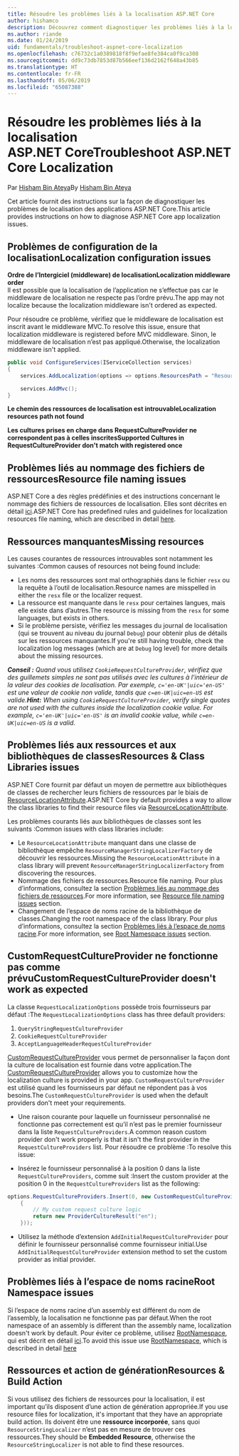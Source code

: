 ```yaml
---
title: Résoudre les problèmes liés à la localisation ASP.NET Core
author: hishamco
description: Découvrez comment diagnostiquer les problèmes liés à la localisation dans les applications ASP.NET Core.
ms.author: riande
ms.date: 01/24/2019
uid: fundamentals/troubleshoot-aspnet-core-localization
ms.openlocfilehash: c76732c1a0389818f8f9efae8fe384ca0f9ca308
ms.sourcegitcommit: dd9c73db7853d87b566eef136d2162f648a43b85
ms.translationtype: HT
ms.contentlocale: fr-FR
ms.lasthandoff: 05/06/2019
ms.locfileid: "65087388"
---
```

# <a name="troubleshoot-aspnet-core-localization"></a><span data-ttu-id="6a7f4-103">Résoudre les problèmes liés à la localisation ASP.NET Core</span><span class="sxs-lookup"><span data-stu-id="6a7f4-103">Troubleshoot ASP.NET Core Localization</span></span>

<span data-ttu-id="6a7f4-104">Par [Hisham Bin Ateya](https://github.com/hishamco)</span><span class="sxs-lookup"><span data-stu-id="6a7f4-104">By [Hisham Bin Ateya](https://github.com/hishamco)</span></span>

<span data-ttu-id="6a7f4-105">Cet article fournit des instructions sur la façon de diagnostiquer les problèmes de localisation des applications ASP.NET Core.</span><span class="sxs-lookup"><span data-stu-id="6a7f4-105">This article provides instructions on how to diagnose ASP.NET Core app localization issues.</span></span>

## <a name="localization-configuration-issues"></a><span data-ttu-id="6a7f4-106">Problèmes de configuration de la localisation</span><span class="sxs-lookup"><span data-stu-id="6a7f4-106">Localization configuration issues</span></span>

<span data-ttu-id="6a7f4-107">**Ordre de l’Intergiciel (middleware) de localisation**</span><span class="sxs-lookup"><span data-stu-id="6a7f4-107">**Localization middleware order**</span></span>  
<span data-ttu-id="6a7f4-108">Il est possible que la localisation de l’application ne s’effectue pas car le middleware de localisation ne respecte pas l’ordre prévu.</span><span class="sxs-lookup"><span data-stu-id="6a7f4-108">The app may not localize because the localization middleware isn't ordered as expected.</span></span>

<span data-ttu-id="6a7f4-109">Pour résoudre ce problème, vérifiez que le middleware de localisation est inscrit avant le middleware MVC.</span><span class="sxs-lookup"><span data-stu-id="6a7f4-109">To resolve this issue, ensure that localization middleware is registered before MVC middleware.</span></span> <span data-ttu-id="6a7f4-110">Sinon, le middleware de localisation n’est pas appliqué.</span><span class="sxs-lookup"><span data-stu-id="6a7f4-110">Otherwise, the localization middleware isn't applied.</span></span>

```csharp
public void ConfigureServices(IServiceCollection services)
{
    services.AddLocalization(options => options.ResourcesPath = "Resources");

    services.AddMvc();
}
```

<span data-ttu-id="6a7f4-111">**Le chemin des ressources de localisation est introuvable**</span><span class="sxs-lookup"><span data-stu-id="6a7f4-111">**Localization resources path not found**</span></span>

<span data-ttu-id="6a7f4-112">**Les cultures prises en charge dans RequestCultureProvider ne correspondent pas à celles inscrites**</span><span class="sxs-lookup"><span data-stu-id="6a7f4-112">**Supported Cultures in RequestCultureProvider don't match with registered once**</span></span>  

## <a name="resource-file-naming-issues"></a><span data-ttu-id="6a7f4-113">Problèmes liés au nommage des fichiers de ressources</span><span class="sxs-lookup"><span data-stu-id="6a7f4-113">Resource file naming issues</span></span>

<span data-ttu-id="6a7f4-114">ASP.NET Core a des règles prédéfinies et des instructions concernant le nommage des fichiers de ressources de localisation. Elles sont décrites en détail [ici](xref:fundamentals/localization?view=aspnetcore-2.2#resource-file-naming).</span><span class="sxs-lookup"><span data-stu-id="6a7f4-114">ASP.NET Core has predefined rules and guidelines for localization resources file naming, which are described in detail [here](xref:fundamentals/localization?view=aspnetcore-2.2#resource-file-naming).</span></span>

## <a name="missing-resources"></a><span data-ttu-id="6a7f4-115">Ressources manquantes</span><span class="sxs-lookup"><span data-stu-id="6a7f4-115">Missing resources</span></span>

<span data-ttu-id="6a7f4-116">Les causes courantes de ressources introuvables sont notamment les suivantes :</span><span class="sxs-lookup"><span data-stu-id="6a7f4-116">Common causes of resources not being found include:</span></span>

- <span data-ttu-id="6a7f4-117">Les noms des ressources sont mal orthographiés dans le fichier `resx` ou la requête à l’outil de localisation.</span><span class="sxs-lookup"><span data-stu-id="6a7f4-117">Resource names are misspelled in either the `resx` file or the localizer request.</span></span>
- <span data-ttu-id="6a7f4-118">La ressource est manquante dans le `resx` pour certaines langues, mais elle existe dans d’autres.</span><span class="sxs-lookup"><span data-stu-id="6a7f4-118">The resource is missing from the `resx` for some languages, but exists in others.</span></span>
- <span data-ttu-id="6a7f4-119">Si le problème persiste, vérifiez les messages du journal de localisation (qui se trouvent au niveau du journal `Debug`) pour obtenir plus de détails sur les ressources manquantes.</span><span class="sxs-lookup"><span data-stu-id="6a7f4-119">If you're still having trouble, check the localization log messages (which are at `Debug` log level) for more details about the missing resources.</span></span>

<span data-ttu-id="6a7f4-120">_**Conseil :** Quand vous utilisez `CookieRequestCultureProvider`, vérifiez que des guillemets simples ne sont pas utilisés avec les cultures à l’intérieur de la valeur des cookies de localisation. Par exemple, `c='en-UK'|uic='en-US'` est une valeur de cookie non valide, tandis que `c=en-UK|uic=en-US` est valide._</span><span class="sxs-lookup"><span data-stu-id="6a7f4-120">_**Hint:** When using `CookieRequestCultureProvider`, verify single quotes are not used with the cultures inside the localization cookie value. For example, `c='en-UK'|uic='en-US'` is an invalid cookie value, while `c=en-UK|uic=en-US` is a valid._</span></span>

## <a name="resources--class-libraries-issues"></a><span data-ttu-id="6a7f4-121">Problèmes liés aux ressources et aux bibliothèques de classes</span><span class="sxs-lookup"><span data-stu-id="6a7f4-121">Resources & Class Libraries issues</span></span>

<span data-ttu-id="6a7f4-122">ASP.NET Core fournit par défaut un moyen de permettre aux bibliothèques de classes de rechercher leurs fichiers de ressources par le biais de [ResourceLocationAttribute](/dotnet/api/microsoft.extensions.localization.resourcelocationattribute?view=aspnetcore-2.1).</span><span class="sxs-lookup"><span data-stu-id="6a7f4-122">ASP.NET Core by default provides a way to allow the class libraries to find their resource files via [ResourceLocationAttribute](/dotnet/api/microsoft.extensions.localization.resourcelocationattribute?view=aspnetcore-2.1).</span></span>

<span data-ttu-id="6a7f4-123">Les problèmes courants liés aux bibliothèques de classes sont les suivants :</span><span class="sxs-lookup"><span data-stu-id="6a7f4-123">Common issues with class libraries include:</span></span>
- <span data-ttu-id="6a7f4-124">Le `ResourceLocationAttribute` manquant dans une classe de bibliothèque empêche `ResourceManagerStringLocalizerFactory` de découvrir les ressources.</span><span class="sxs-lookup"><span data-stu-id="6a7f4-124">Missing the `ResourceLocationAttribute` in a class library will prevent `ResourceManagerStringLocalizerFactory` from discovering the resources.</span></span>
- <span data-ttu-id="6a7f4-125">Nommage des fichiers de ressources.</span><span class="sxs-lookup"><span data-stu-id="6a7f4-125">Resource file naming.</span></span> <span data-ttu-id="6a7f4-126">Pour plus d’informations, consultez la section [Problèmes liés au nommage des fichiers de ressources](#resource-file-naming-issues).</span><span class="sxs-lookup"><span data-stu-id="6a7f4-126">For more information, see [Resource file naming issues](#resource-file-naming-issues) section.</span></span>
- <span data-ttu-id="6a7f4-127">Changement de l’espace de noms racine de la bibliothèque de classes.</span><span class="sxs-lookup"><span data-stu-id="6a7f4-127">Changing the root namespace of the class library.</span></span> <span data-ttu-id="6a7f4-128">Pour plus d’informations, consultez la section [Problèmes liés à l’espace de noms racine](#root-namespace-issues).</span><span class="sxs-lookup"><span data-stu-id="6a7f4-128">For more information, see [Root Namespace issues](#root-namespace-issues) section.</span></span>

## <a name="customrequestcultureprovider-doesnt-work-as-expected"></a><span data-ttu-id="6a7f4-129">CustomRequestCultureProvider ne fonctionne pas comme prévu</span><span class="sxs-lookup"><span data-stu-id="6a7f4-129">CustomRequestCultureProvider doesn't work as expected</span></span>

<span data-ttu-id="6a7f4-130">La classe `RequestLocalizationOptions` possède trois fournisseurs par défaut :</span><span class="sxs-lookup"><span data-stu-id="6a7f4-130">The `RequestLocalizationOptions` class has three default providers:</span></span>

1. `QueryStringRequestCultureProvider`
2. `CookieRequestCultureProvider`
3. `AcceptLanguageHeaderRequestCultureProvider`

<span data-ttu-id="6a7f4-131">[CustomRequestCultureProvider](/dotnet/api/microsoft.aspnetcore.localization.customrequestcultureprovider?view=aspnetcore-2.1) vous permet de personnaliser la façon dont la culture de localisation est fournie dans votre application.</span><span class="sxs-lookup"><span data-stu-id="6a7f4-131">The [CustomRequestCultureProvider](/dotnet/api/microsoft.aspnetcore.localization.customrequestcultureprovider?view=aspnetcore-2.1) allows you to customize how the localization culture is provided in your app.</span></span> <span data-ttu-id="6a7f4-132">`CustomRequestCultureProvider` est utilisé quand les fournisseurs par défaut ne répondent pas à vos besoins.</span><span class="sxs-lookup"><span data-stu-id="6a7f4-132">The `CustomRequestCultureProvider` is used when the default providers don't meet your requirements.</span></span>

- <span data-ttu-id="6a7f4-133">Une raison courante pour laquelle un fournisseur personnalisé ne fonctionne pas correctement est qu’il n’est pas le premier fournisseur dans la liste `RequestCultureProviders`.</span><span class="sxs-lookup"><span data-stu-id="6a7f4-133">A common reason custom provider don't work properly is that it isn't the first provider in the `RequestCultureProviders` list.</span></span> <span data-ttu-id="6a7f4-134">Pour résoudre ce problème :</span><span class="sxs-lookup"><span data-stu-id="6a7f4-134">To resolve this issue:</span></span>

- <span data-ttu-id="6a7f4-135">Insérez le fournisseur personnalisé à la position 0 dans la liste `RequestCultureProviders`, comme suit :</span><span class="sxs-lookup"><span data-stu-id="6a7f4-135">Insert the custom provider at the position 0 in the `RequestCultureProviders` list as the following:</span></span>

```csharp
options.RequestCultureProviders.Insert(0, new CustomRequestCultureProvider(async context =>
    {
        // My custom request culture logic
        return new ProviderCultureResult("en");
    }));
```

- <span data-ttu-id="6a7f4-136">Utilisez la méthode d’extension `AddInitialRequestCultureProvider` pour définir le fournisseur personnalisé comme fournisseur initial.</span><span class="sxs-lookup"><span data-stu-id="6a7f4-136">Use `AddInitialRequestCultureProvider` extension method to set the custom provider as initial provider.</span></span>

## <a name="root-namespace-issues"></a><span data-ttu-id="6a7f4-137">Problèmes liés à l’espace de noms racine</span><span class="sxs-lookup"><span data-stu-id="6a7f4-137">Root Namespace issues</span></span>

<span data-ttu-id="6a7f4-138">Si l’espace de noms racine d’un assembly est différent du nom de l’assembly, la localisation ne fonctionne pas par défaut.</span><span class="sxs-lookup"><span data-stu-id="6a7f4-138">When the root namespace of an assembly is different than the assembly name, localization doesn't work by default.</span></span> <span data-ttu-id="6a7f4-139">Pour éviter ce problème, utilisez [RootNamespace](/dotnet/api/microsoft.extensions.localization.rootnamespaceattribute?view=aspnetcore-2.1), qui est décrit en détail [ici](xref:fundamentals/localization?view=aspnetcore-2.2#resource-file-naming).</span><span class="sxs-lookup"><span data-stu-id="6a7f4-139">To avoid this issue use [RootNamespace](/dotnet/api/microsoft.extensions.localization.rootnamespaceattribute?view=aspnetcore-2.1), which is described in detail [here](xref:fundamentals/localization?view=aspnetcore-2.2#resource-file-naming)</span></span>

## <a name="resources--build-action"></a><span data-ttu-id="6a7f4-140">Ressources et action de génération</span><span class="sxs-lookup"><span data-stu-id="6a7f4-140">Resources & Build Action</span></span>

<span data-ttu-id="6a7f4-141">Si vous utilisez des fichiers de ressources pour la localisation, il est important qu’ils disposent d’une action de génération appropriée.</span><span class="sxs-lookup"><span data-stu-id="6a7f4-141">If you use resource files for localization, it's important that they have an appropriate build action.</span></span> <span data-ttu-id="6a7f4-142">Ils doivent être une **ressource incorporée**, sans quoi `ResourceStringLocalizer` n’est pas en mesure de trouver ces ressources.</span><span class="sxs-lookup"><span data-stu-id="6a7f4-142">They should be **Embedded Resource**, otherwise the `ResourceStringLocalizer` is not able to find these resources.</span></span>
